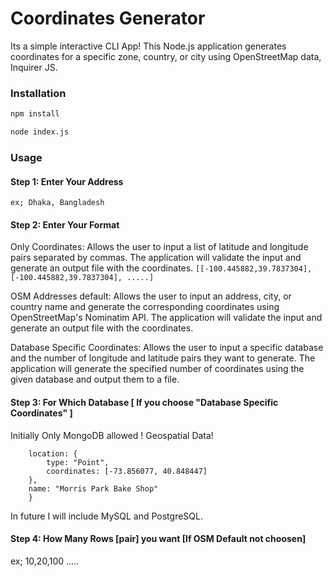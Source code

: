 
# Coordinates Generator

Its a simple interactive CLI App! This Node.js application generates coordinates for a specific zone, country, or city using OpenStreetMap data, Inquirer JS. 


### Installation 
```bash
npm install
```
```bash
node index.js
```


### Usage 
#### Step 1: Enter Your Address
    ex; Dhaka, Bangladesh
#### Step 2: Enter Your Format
Only Coordinates: Allows the user to input a list of latitude and longitude pairs separated by commas. The application will validate the input and generate an output file with the coordinates. 
```[[-100.445882,39.7837304],[-100.445882,39.7837304], .....]```

OSM Addresses default: Allows the user to input an address, city, or country name and generate the corresponding coordinates using OpenStreetMap's Nominatim API. The application will validate the input and generate an output file with the coordinates.

Database Specific Coordinates: Allows the user to input a specific database and the number of longitude and latitude pairs they want to generate. The application will generate the specified number of coordinates using the given database and output them to a file.

#### Step 3: For Which Database [ If you choose "Database Specific Coordinates" ] 

Initially Only MongoDB allowed ! Geospatial Data! 
```{
    location: {
        type: "Point",
        coordinates: [-73.856077, 40.848447]
    },
    name: "Morris Park Bake Shop"
    }
```

    
In future I will include MySQL and PostgreSQL. 

#### Step 4: How Many Rows [pair] you want [If OSM Default not choosen]
ex; 10,20,100 .....



